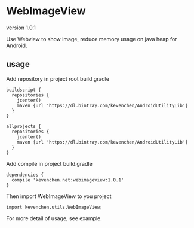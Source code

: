 # WebImageView

version 1.0.1

Use Webview to show image, reduce memory usage on java heap for Android.

## usage
Add repository in project root build.gradle
```shell
buildscript {
  repositories {
    jcenter()
    maven {url 'https://dl.bintray.com/kevenchen/AndroidUtilityLib'}
  }
}

allprojects {
  repositories {
    jcenter()
    maven {url 'https://dl.bintray.com/kevenchen/AndroidUtilityLib'}
  }
}
```
Add compile in project build.gradle
```shell
dependencies {
  compile 'kevenchen.net:webimageview:1.0.1'
}
```
Then import WebImageView to you project
```shell
import kevenchen.utils.WebImageView;
```
For more detail of usage, see example.

